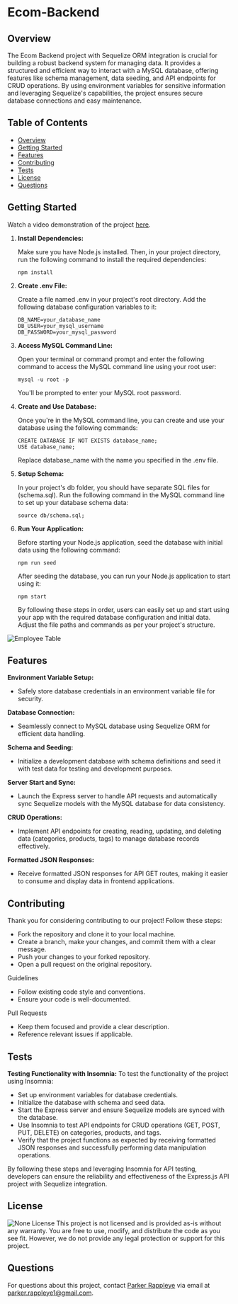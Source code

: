 # Ecom-Backend

## Overview
The Ecom Backend project with Sequelize ORM integration is crucial for building a robust backend system for managing data. It provides a structured and efficient way to interact with a MySQL database, offering features like schema management, data seeding, and API endpoints for CRUD operations. By using environment variables for sensitive information and leveraging Sequelize's capabilities, the project ensures secure database connections and easy maintenance.

## Table of Contents
- [Overview](#overview)
- [Getting Started](#getting-started)
- [Features](#features)
- [Contributing](#contributing)
- [Tests](#tests)
- [License](#license)
- [Questions](#questions)

## Getting Started
Watch a video demonstration of the project [here](https://youtu.be/8VO373lwoyM).

1. **Install Dependencies:**

    Make sure you have Node.js installed. Then, in your project directory, run the following command to install the required dependencies:
    ```
    npm install
    ```
2. **Create .env File:**

    Create a file named .env in your project's root directory. Add the following database configuration variables to it:
    ``` 
    DB_NAME=your_database_name
    DB_USER=your_mysql_username
    DB_PASSWORD=your_mysql_password
    ```
3. **Access MySQL Command Line:**

    Open your terminal or command prompt and enter the following command to access the MySQL command line using your root user:
    ```
    mysql -u root -p
    ```    
    You'll be prompted to enter your MySQL root password.
4. **Create and Use Database:**

    Once you're in the MySQL command line, you can create and use your database using the following commands:
    ```
    CREATE DATABASE IF NOT EXISTS database_name;
    USE database_name;
    ```
    Replace database_name with the name you specified in the .env file.
5. **Setup Schema:**

    In your project's db folder, you should have separate SQL files for (schema.sql).
    Run the following command in the MySQL command line to set up your database schema data:
    ```
    source db/schema.sql;
    ```
6. **Run Your Application:**
   
    Before starting your Node.js application, seed the database with initial data using the following command:
    ```
    npm run seed
    ```
    After seeding the database, you can run your Node.js application to start using it:
    ```
    npm start
    ```
    By following these steps in order, users can easily set up and start using your app with the required database configuration and initial data. Adjust the file paths and commands as per your project's structure.
<img src="assets\employee-table.png" title="Employee Table">

## Features

**Environment Variable Setup:**
- Safely store database credentials in an environment variable file for security.
  
**Database Connection:**
- Seamlessly connect to MySQL database using Sequelize ORM for efficient data handling.

**Schema and Seeding:**
- Initialize a development database with schema definitions and seed it with test data for testing and development purposes.
  
**Server Start and Sync:**
- Launch the Express server to handle API requests and automatically sync Sequelize models with the MySQL database for data consistency.
  
**CRUD Operations:**
- Implement API endpoints for creating, reading, updating, and deleting data (categories, products, tags) to manage database records effectively.
  
**Formatted JSON Responses:**
- Receive formatted JSON responses for API GET routes, making it easier to consume and display data in frontend applications.

## Contributing
Thank you for considering contributing to our project! Follow these steps:

* Fork the repository and clone it to your local machine.
* Create a branch, make your changes, and commit them with a clear message.
* Push your changes to your forked repository.
* Open a pull request on the original repository.

Guidelines
* Follow existing code style and conventions.
* Ensure your code is well-documented.

Pull Requests
* Keep them focused and provide a clear description.
* Reference relevant issues if applicable.

## Tests
**Testing Functionality with Insomnia:**
  To test the functionality of the project using Insomnia: 
  - Set up environment variables for database credentials.
  - Initialize the database with schema and seed data.
  - Start the Express server and ensure Sequelize models are synced with the database.
  - Use Insomnia to test API endpoints for CRUD operations (GET, POST, PUT, DELETE) on categories, products, and tags.
  - Verify that the project functions as expected by receiving formatted JSON responses and successfully performing data manipulation operations.

  By following these steps and leveraging Insomnia for API testing, developers can ensure the reliability and effectiveness of the Express.js API project with Sequelize integration.

## License
![None License](https://img.shields.io/badge/License-None-brightgreen)
This project is not licensed and is provided as-is without any warranty. You are free to use, modify, and distribute the code as you see fit. However, we do not provide any legal protection or support for this project.


## Questions
For questions about this project, contact [Parker Rappleye](https://github.com/prappleman) via email at parker.rappleye1@gmail.com.
